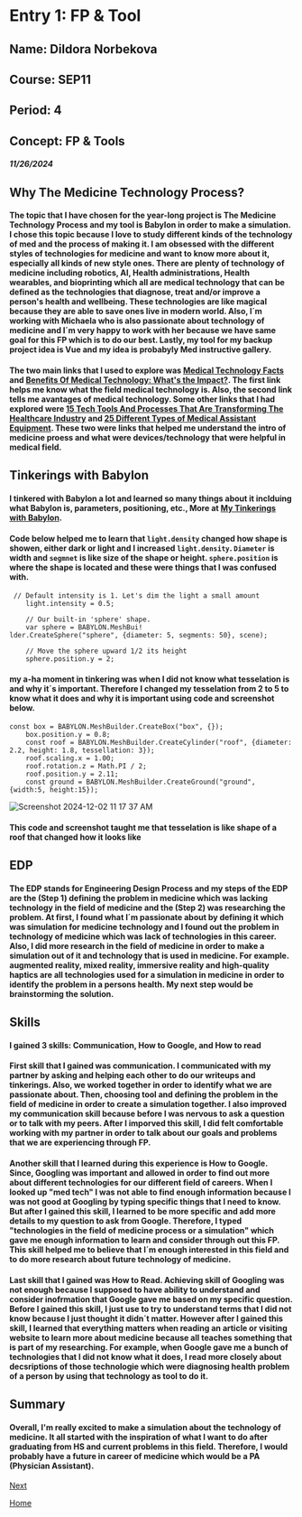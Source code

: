 # Entry 1: FP & Tool
## Name: Dildora Norbekova
## Course: SEP11
## Period: 4
## Concept: FP & Tools
##### 11/26/2024

## Why The Medicine Technology Process?

#### The topic that I have chosen for the year-long project is **The Medicine Technology Process** and my tool is **Babylon** in order to make a simulation. I chose this topic because I love to study different kinds of the technology of med and the process of making it. I am obsessed with the different styles of technologies for medicine and want to know more about it, especially all kinds of new style ones. There are plenty of technology of medicine including robotics, AI, Health administrations, Health wearables, and bioprinting which all are medical technology that can be defined as the technologies that diagnose, treat and/or improve a person's health and wellbeing. These technologies are like magical because they are able to save ones live in modern world. Also, I´m working with Michaela who is also passionate about technology of medicine and I´m very happy to work with her because we have same goal for this FP which is to do our best. Lastly, my tool for my backup project idea is Vue and my idea is probabyly Med instructive gallery. 

#### The two main links that I used to explore was [Medical Technology Facts](https://www.lifechanginginnovation.org/medical-technology-facts.html) and [Benefits Of Medical Technology: What's the Impact?](https://blog.cloudticity.com/benefits-of-medical-technology). The first link helps me know what the field medical technology is. Also, the second link tells me avantages of medical technology. Some other links that I had explored were [15 Tech Tools And Processes That Are Transforming The Healthcare Industry](https://www.forbes.com/councils/forbestechcouncil/2022/10/31/15-tech-tools-and-processes-that-are-transforming-the-healthcare-industry/) and [25 Different Types of Medical Assistant Equipment](https://medassisting.org/medical-assistant-equipment-a-comprehensive-guide/). These two were links that helped me understand the intro of medicine proess and what were devices/technology that were helpful in medical field. 

## Tinkerings with Babylon

#### I tinkered with Babylon a lot and learned so many things about it inclduing what Babylon is, parameters, positioning, etc., More at [My Tinkerings with Babylon](https://github.com/dildoran2195/sep11-freedom-project/edit/main/tool/learning-log.md).

#### Code below helped me to learn that `light.density` changed how shape is showen, either dark or light and I increased `light.density`. `Diameter` is width and `segmnet` is like size of the shape or height. `sphere.position` is where the shape is located and these were things that I was confused with. 

```
 // Default intensity is 1. Let's dim the light a small amount
    light.intensity = 0.5;

    // Our built-in 'sphere' shape.
    var sphere = BABYLON.MeshBui!
lder.CreateSphere("sphere", {diameter: 5, segments: 50}, scene);

    // Move the sphere upward 1/2 its height
    sphere.position.y = 2;
```
#### my a-ha moment in tinkering was when I did not know what tesselation is and why it´s important. Therefore I changed my tesselation from 2 to 5 to know what it does and why it is important using code and screenshot below. 
```JS
const box = BABYLON.MeshBuilder.CreateBox("box", {});
    box.position.y = 0.8;
    const roof = BABYLON.MeshBuilder.CreateCylinder("roof", {diameter: 2.2, height: 1.8, tessellation: 3});
    roof.scaling.x = 1.00;
    roof.rotation.z = Math.PI / 2;
    roof.position.y = 2.11;
    const ground = BABYLON.MeshBuilder.CreateGround("ground", {width:5, height:15});
```
![Screenshot 2024-12-02 11 17 37 AM](https://github.com/user-attachments/assets/42d1549a-cf81-4a6a-9dbe-ee10682acf70)
#### This code and screenshot taught me that tesselation is like shape of a roof that changed how it looks like

## EDP

#### The EDP stands for Engineering Design Process and my steps of the EDP are the (Step 1) defining the problem in medicine which was lacking technology in the field of medicine and the (Step 2) was researching the problem. At first, I found what I´m passionate about by defining it which was simulation for medicine technology and I found out the problem in technology of medicine which was lack of technologies in this career. Also, I did more research in the field of medicine in order to make a simulation out of it and technology that is used in medicine. For example. augmented reality, mixed reality, immersive reality and high-quality haptics are all technologies used for a simulation in medicine in order to identify the problem in a persons health. My next step would be brainstorming the solution. 

## Skills
#### I gained 3 skills: Communication, How to Google, and How to read

#### First skill that I gained was communication. I communicated with my partner by asking and helping each other to do our writeups and tinkerings. Also, we worked together in order to identify what we are passionate about. Then, choosing tool and defining the problem in the field of medicine in order to create a simulation together. I also improved my communication skill because before I was nervous to ask a question or to talk with my peers. After I imporved this skill, I did felt comfortable working with my partner in order to talk about our goals and problems that we are experiencing through FP. 

#### Another skill that I learned during this experience is **How to Google**. Since, Googling was important and allowed in order to find out more about different technologies for our different field of careers. When I looked up "med tech" I was not able to find enough information because I was not good at Googling by typing specific things that I need to know. But after I gained this skill, I learned to be more specific and add more details to my question to ask from Google. Therefore, I typed "technologies in the field of medicine process or a simulation" which gave me enough information to learn and consider through out this FP. This skill helped me to believe that I´m enough interested in this field and to do more research about future technology of medicine.  

#### Last skill that I gained was **How to Read**. Achieving skill of Googling was not enough because I supposed to have ability to understand and consider inofrmation that Google gave me based on my specific question. Before I gained this skill, I just use to try to understand terms that I did not know because I just thought it didn´t matter. However after I gained this skill, I learned that everything matters when reading an article or visiting website to learn more about medicine because all teaches something that is part of my researching. For example, when Google gave me a bunch of technologies that I did not know what it does, I read more closely about decsriptions of those technologie which were diagnosing health problem of a person by using that technology as tool to do it.

## Summary

#### Overall, I'm really excited to make a simulation about the technology of medicine. It all started with the inspiration of what I want to do after graduating from HS and current problems in this field. Therefore, I would probably have a future in career of medicine which would be a PA (Physician Assistant).  

[Next](entry02.md)

[Home](../README.md)
